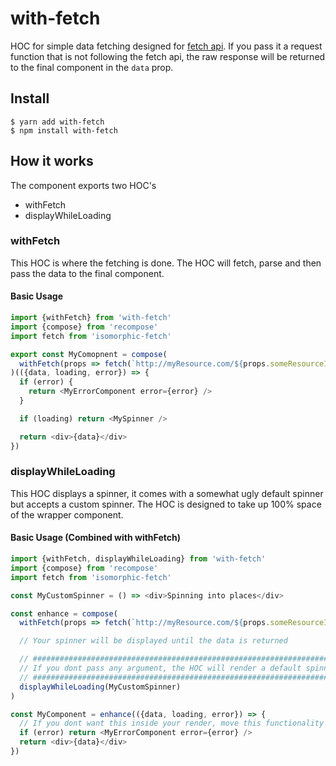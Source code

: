 # with-fetch

HOC for simple data fetching designed for [fetch api](https://developer.mozilla.org/en-US/docs/Web/API/Fetch_API).
If you pass it a request function that is not following the fetch api, the raw response will be returned to the final component in the `data` prop.

## Install

`$ yarn add with-fetch`  
 `$ npm install with-fetch`

## How it works

The component exports two HOC's

* withFetch
* displayWhileLoading

### withFetch

This HOC is where the fetching is done. The HOC will fetch, parse and then pass the data to the final component.

#### Basic Usage

```js
import {withFetch} from 'with-fetch'
import {compose} from 'recompose'
import fetch from 'isomorphic-fetch'

export const MyComopnent = compose(
  withFetch(props => fetch(`http://myResource.com/${props.someResourceId}`))
)(({data, loading, error}) => {
  if (error) {
    return <MyErrorComponent error={error} />
  }

  if (loading) return <MySpinner />

  return <div>{data}</div>
})
```

### displayWhileLoading

This HOC displays a spinner, it comes with a somewhat ugly default spinner but accepts a custom spinner. The HOC is designed to take up 100% space of the wrapper component.

#### Basic Usage (Combined with withFetch)

```js
import {withFetch, displayWhileLoading} from 'with-fetch'
import {compose} from 'recompose'
import fetch from 'isomorphic-fetch'

const MyCustomSpinner = () => <div>Spinning into places</div>

const enhance = compose(
  withFetch(props => fetch(`http://myResource.com/${props.someResourceId}`)),

  // Your spinner will be displayed until the data is returned

  // ####################################################################
  // If you dont pass any argument, the HOC will render a default spinner
  // ####################################################################
  displayWhileLoading(MyCustomSpinner)
)

const MyComponent = enhance(({data, loading, error}) => {
  // If you dont want this inside your render, move this functionality into a HOC aswell!
  if (error) return <MyErrorComponent error={error} />
  return <div>{data}</div>
})
```
